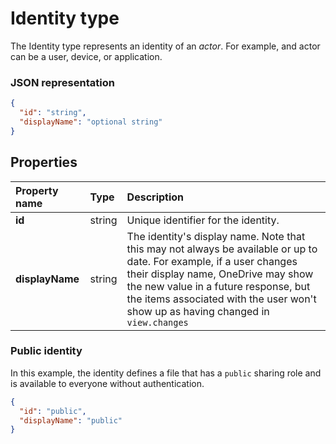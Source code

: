 ﻿# Identity type
The Identity type represents an identity of an _actor_. For example, and actor can be a user, device, or application.

### JSON representation

<!-- { "blockType": "resource", "@odata.type": "oneDrive.identity", "optionalProperties": ["displayName"] } -->
```json
{
  "id": "string",
  "displayName": "optional string"
}

```
## Properties

| Property name   | Type   | Description                                                                                                                                                                                                                                                                              |
|:----------------|:-------|:-----------------------------------------------------------------------------------------------------------------------------------------------------------------------------------------------------------------------------------------------------------------------------------------|
| **id**          | string | Unique identifier for the identity.                                                                                                                                                                                                                                                      |
| **displayName** | string | The identity's display name. Note that this may not always be available or up to date. For example, if a user changes their display name, OneDrive may show the new value in a future response, but the items associated with the user won't show up as having changed in `view.changes` |

### Public identity

In this example, the identity defines a file that has a `public` sharing role and is available to everyone without
authentication.

```json
{
  "id": "public",
  "displayName": "public"
}
```

